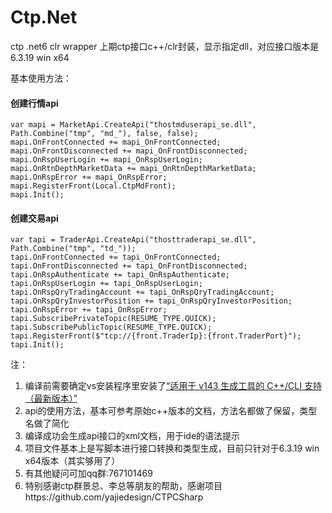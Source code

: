 # Ctp.Net
ctp .net6 clr wrapper
上期ctp接口c++/clr封装，显示指定dll，对应接口版本是6.3.19 win x64

基本使用方法：
#### 创建行情api
```
var mapi = MarketApi.CreateApi("thostmduserapi_se.dll", Path.Combine("tmp", "md_"), false, false);
mapi.OnFrontConnected += mapi_OnFrontConnected;
mapi.OnFrontDisconnected += mapi_OnFrontDisconnected;
mapi.OnRspUserLogin += mapi_OnRspUserLogin;
mapi.OnRtnDepthMarketData += mapi_OnRtnDepthMarketData;
mapi.OnRspError += mapi_OnRspError;
mapi.RegisterFront(Local.CtpMdFront);
mapi.Init();
```

#### 创建交易api
```
var tapi = TraderApi.CreateApi("thosttraderapi_se.dll", Path.Combine("tmp", "td_"));
tapi.OnFrontConnected += tapi_OnFrontConnected;
tapi.OnFrontDisconnected += tapi_OnFrontDisconnected;
tapi.OnRspAuthenticate += tapi_OnRspAuthenticate;
tapi.OnRspUserLogin += tapi_OnRspUserLogin;
tapi.OnRspQryTradingAccount += tapi_OnRspQryTradingAccount;
tapi.OnRspQryInvestorPosition += tapi_OnRspQryInvestorPosition;
tapi.OnRspError += tapi_OnRspError;
tapi.SubscribePrivateTopic(RESUME_TYPE.QUICK);
tapi.SubscribePublicTopic(RESUME_TYPE.QUICK);
tapi.RegisterFront($"tcp://{front.TraderIp}:{front.TraderPort}");
tapi.Init();
```

注：
1. 编译前需要确定vs安装程序里安装了[“适用于 v143 生成工具的 C++/CLI 支持（最新版本）”](https://learn.microsoft.com/zh-cn/cpp/dotnet/dotnet-programming-with-cpp-cli-visual-cpp?view=msvc-170)
2. api的使用方法，基本可参考原始c++版本的文档，方法名都做了保留，类型名做了简化
3. 编译成功会生成api接口的xml文档，用于ide的语法提示
4. 项目文件基本上是写脚本进行接口转换和类型生成，目前只针对于6.3.19 win x64版本（其实够用了）
5. 有其他疑问可加qq群:767101469
6. 特别感谢ctp群景总、李总等朋友的帮助，感谢项目https://github.com/yajiedesign/CTPCSharp
